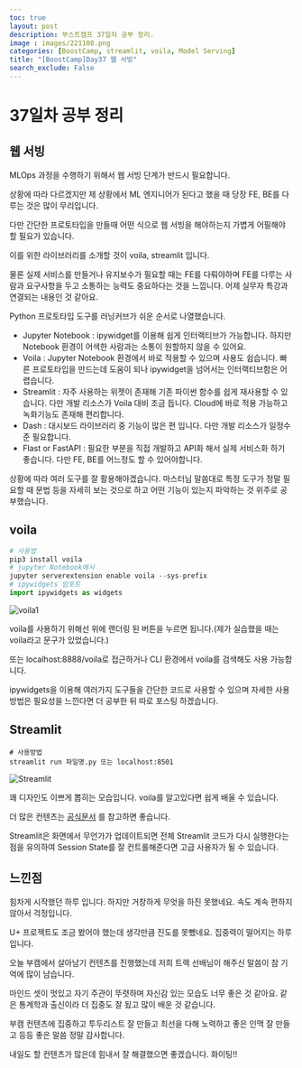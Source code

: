 ```yaml
---
toc: true
layout: post
description: 부스트캠프 37일차 공부 정리.
image : images/221108.png
categories: [BoostCamp, streamlit, voila, Model Serving]
title: "[BoostCamp]Day37 웹 서빙"
search_exclude: False
---
```

# 37일차 공부 정리

## 웹 서빙

MLOps 과정을 수행하기 위해서 웹 서빙 단계가 반드시 필요합니다.

상황에 따라 다르겠지만 제 상황에서 ML 엔지니어가 된다고 했을 때 당장 FE, BE를 다루는 것은 많이 무리입니다.

다만 간단한 프로토타입을 만들때 어떤 식으로 웹 서빙을 해야하는지 가볍게 어필해야 할 필요가 있습니다.

이를 위한 라이브러리를 소개할 것이 voila, streamlit 입니다.

물론 실제 서비스를 만들거나 유지보수가 필요할 때는 FE를 다뤄야하며 FE를 다루는 사람과 요구사항을 두고 소통하는 능력도 중요하다는 것을 느낍니다. 어제 실무자 특강과 연결되는 내용인 것 같아요.

Python 프로토타입 도구를 러닝커브가 쉬운 순서로 나열했습니다.

- Jupyter Notebook : ipywidget를 이용해 쉽게 인터랙티브가 가능합니다. 하지만 Notebook 환경이 어색한 사람과는 소통이 원할하지 않을 수 있어요.
- Voila : Jupyter Notebook 환경에서 바로 적용할 수 있으며 사용도 쉽습니다. 빠른 프로토타입을 만드는데 도움이 되나 ipywidget을 넘어서는 인터랙티브함은 어렵습니다.
- Streamlit : 자주 사용하는 위젯이 존재해 기존 파이썬 함수를 쉽게 재사용할 수 있습니다. 다만 개발 리소스가 Voila 대비 조금 듭니다. Cloud에 바로 적용 가능하고 녹화기능도 존재해 편리합니다.
- Dash : 대시보드 라이브러리 중 기능이 많은 편 입니다. 다만 개발 리소스가 일정수준 필요합니다.
- Flast or FastAPI : 필요한 부분을 직접 개발하고 API화 해서 실제 서비스화 하기 좋습니다. 다만 FE, BE를 어느정도 할 수 있어야합니다.

상황에 따라 여러 도구를 잘 활용해야겠습니다. 마스터님 말씀대로 특정 도구가 정말 필요할 때 문법 등을 자세히 보는 것으로 하고 어떤 기능이 있는지 파악하는 것 위주로 공부했습니다.

## voila


~~~python
# 사용법
pip3 install voila
# jupyter Notebook에서
jupyter serverextension enable voila --sys-prefix
# ipywidgets 임포트
import ipywidgets as widgets
~~~

![voila1](https://user-images.githubusercontent.com/79916736/200556778-01217a49-daf2-4e2e-ba3e-733276499eba.png)

voila를 사용하기 위해선 위에 랜더링 된 버튼을 누르면 됩니다.(제가 실습했을 때는 voila라고 문구가 있었습니다.)

또는 localhost:8888/voila로 접근하거나 CLI 환경에서 voila를 검색해도 사용 가능합니다.

ipywidgets을 이용해 여러가지 도구들을 간단한 코드로 사용할 수 있으며 자세한 사용 방법은 필요성을 느낀다면 더 공부한 뒤 따로 포스팅 하겠습니다.

## Streamlit

~~~
# 사용방법
streamlit run 파일명.py 또는 localhost:8501
~~~

![Streamlit](https://user-images.githubusercontent.com/79916736/200572117-c9e21e7b-c572-4c21-91c2-e7b73f0fd117.png)

꽤 디자인도 이쁘게 뽑히는 모습입니다. voila를 알고있다면 쉽게 배울 수 있습니다.

더 많은 컨텐츠는 [공식문서](https://docs.streamlit.io/library/api-reference) 를 참고하면 좋습니다.

Streamlit은 화면에서 무언가가 업데이트되면 전체 Streamlit 코드가 다시 실행한다는 점을 유의하여 Session State를 잘 컨트롤해준다면 고급 사용자가 될 수 있습니다.

## 느낀점

힘차게 시작했던 하루 입니다. 하지만 거창하게 무엇을 하진 못했네요. 속도 계속 편하지 않아서 걱정입니다.

U+ 프로젝트도 조금 봤어야 했는데 생각만큼 진도를 못뺐네요. 집중력이 떨어지는 하루입니다.

오늘 부캠에서 살아남기 컨텐츠를 진행했는데 저희 트랙 선배님이 해주신 말씀이 참 기억에 많이 남습니다.

마인드 셋이 멋있고 자기 주관이 뚜렷하며 자신감 있는 모습도 너무 좋은 것 같아요. 같은 통계학과 출신이라 더 집중도 잘 됬고 많이 배운 것 같습니다.

부캠 컨텐츠에 집중하고 투두리스트 잘 만들고 최선을 다해 노력하고 좋은 인맥 잘 만들고 등등 좋은 말씀 정말 감사합니다.

내일도 할 컨텐츠가 많은데 힘내서 잘 해결했으면 좋겠습니다. 화이팅!!